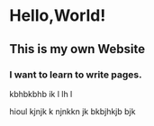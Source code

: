 # Hello,World!

## This is my own Website

### I want to learn to write pages.
kbhbkbhb ik l lh l

hioul kjnjk k njnkkn
jk bkbjhkjb  bjk
